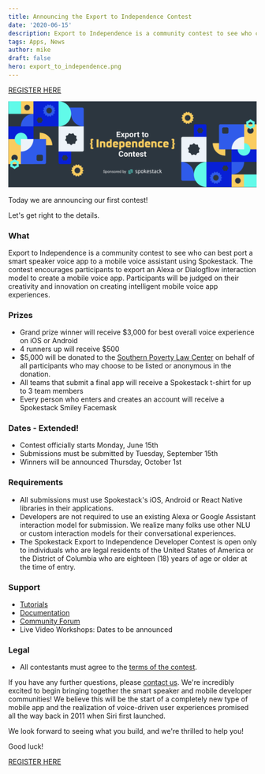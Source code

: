 ```yaml
---
title: Announcing the Export to Independence Contest
date: '2020-06-15'
description: Export to Independence is a community contest to see who can best port a smart speak voice app to a mobile voice assistant using Spokestack. The contest includes prizes totaling $5000. $5000 will also be given to charity.
tags: Apps, News
author: mike
draft: false
hero: export_to_independence.png
---
```


[REGISTER HERE](https://docs.google.com/forms/d/e/1FAIpQLSfXBFTLuyK8BWIFThCRNxMZwjgWBhVtE5EsCuQkvtaDaVvRqw/viewform?usp=sf_link)

![Export to Independence Contest](./export_to_independence.png)

Today we are announcing our first contest!

Let's get right to the details.

### What

Export to Independence is a community contest to see who can best port a smart speaker voice app to a mobile voice assistant using Spokestack. The contest encourages participants to export an Alexa or Dialogflow interaction model to create a mobile voice app. Participants will be judged on their creativity and innovation on creating intelligent mobile voice app experiences.

### Prizes

- Grand prize winner will receive \$3,000 for best overall voice experience on iOS or Android
- 4 runners up will receive \$500
- \$5,000 will be donated to the [Southern Poverty Law Center](https://donate.splcenter.org/) on behalf of all participants who may choose to be listed or anonymous in the donation.
- All teams that submit a final app will receive a Spokestack t-shirt for up to 3 team members
- Every person who enters and creates an account will receive a Spokestack Smiley Facemask

### Dates - Extended!

- Contest officially starts Monday, June 15th
- Submissions must be submitted by Tuesday, September 15th
- Winners will be announced Thursday, October 1st

### Requirements

- All submissions must use Spokestack's iOS, Android or React Native libraries in their applications.
- Developers are not required to use an existing Alexa or Google Assistant interaction model for submission. We realize many folks use other NLU or custom interaction models for their conversational experiences.
- The Spokestack Export to Independence Developer Contest is open only to individuals who are legal residents of the United States of America or the District of Columbia who are eighteen (18) years of age or older at the time of entry.

### Support

- [Tutorials](/tutorials)
- [Documentation](/docs)
- [Community Forum](https://forum.spokestack.io/)
- Live Video Workshops: Dates to be announced

### Legal

- All contestants must agree to the [terms of the contest](/contest-rules).

If you have any further questions, please [contact us](mailto:hello@spokestack.io). We're incredibly excited to begin bringing together the smart speaker and mobile developer communities! We believe this will be the start of a completely new type of mobile app and the realization of voice-driven user experiences promised all the way back in 2011 when Siri first launched.

We look forward to seeing what you build, and we're thrilled to help you!

Good luck!

[REGISTER HERE](https://docs.google.com/forms/d/e/1FAIpQLSfXBFTLuyK8BWIFThCRNxMZwjgWBhVtE5EsCuQkvtaDaVvRqw/viewform?usp=sf_link)
